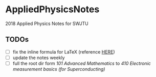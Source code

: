 # AppliedPhysicsNotes
2018 Applied Physics Notes for SWJTU
## TODOs
* [ ] fix the inline formula for LaTeX (reference [HERE](https://gist.github.com/a-rodin/fef3f543412d6e1ec5b6cf55bf197d7b#file-notebook-ipynb))
* [ ] update the notes weekly
* [ ] full the root dir form *101 Advanced Mathematics* to *410 Electronic measurement basics (for Superconducting)*
